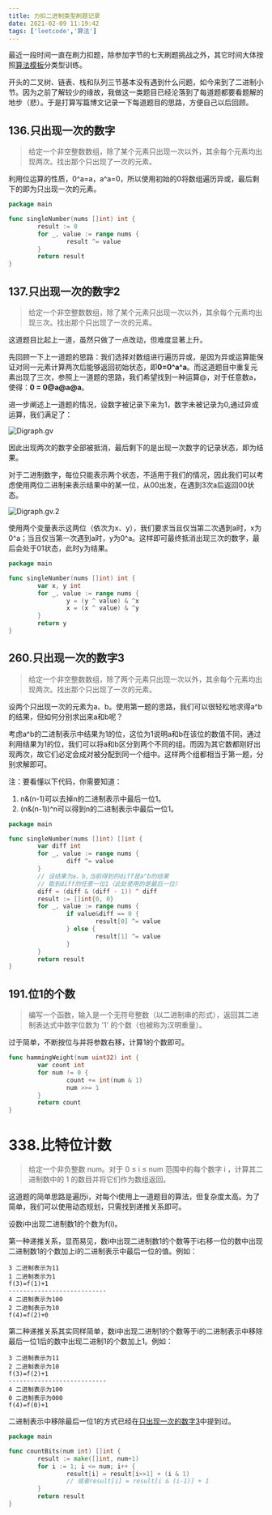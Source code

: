 ```yaml
---
title: 力扣二进制类型刷题记录
date: 2021-02-09 11:19:42
tags: ['leetcode','算法']
---
```


最近一段时间一直在刷力扣题，除参加字节的七天刷题挑战之外，其它时间大体按照[算法模板](https://greyireland.gitbook.io/algorithm-pattern/)分类型训练。

开头的二叉树、链表、栈和队列三节基本没有遇到什么问题，如今来到了二进制小节。因为之前了解较少的缘故，我做这一类题目已经沦落到了每道题都要看题解的地步（悲）。于是打算写篇博文记录一下每道题目的思路，方便自己以后回顾。

<!--more-->

## 136.只出现一次的数字

> 给定一个非空整数数组，除了某个元素只出现一次以外，其余每个元素均出现两次。找出那个只出现了一次的元素。

利用位运算的性质，0^a=a，a^a=0，所以使用初始的0将数组遍历异或，最后剩下的即为只出现一次的元素。

```go
package main

func singleNumber(nums []int) int {
        result := 0
        for _, value := range nums {
                result ^= value
        }
        return result
}
```

## 137.只出现一次的数字2

> 给定一个非空整数数组，除了某个元素只出现一次以外，其余每个元素均出现三次。找出那个只出现了一次的元素。

这道题目比起上一道，虽然只做了一点改动，但难度显著上升。

先回顾一下上一道题的思路：我们选择对数组进行遍历异或，是因为异或运算能保证对同一元素计算两次后能够返回初始状态，即**0=0^a^a**。而这道题目中重复元素出现了三次，参照上一道题的思路，我们希望找到一种运算@，对于任意数a，使得：**0 = 0@a@a@a**。

进一步阐述上一道题的情况，设数字被记录下来为1，数字未被记录为0,通过异或运算，我们满足了：

![Digraph.gv](https://rmt.dogedoge.com/fetch/allwens-work/storage/Digraph.gv.jpg)

因此出现两次的数字全部被抵消，最后剩下的是出现一次数字的记录状态，即为结果。

对于二进制数字，每位只能表示两个状态，不适用于我们的情况，因此我们可以考虑使用两位二进制来表示结果中的某一位，从00出发，在遇到3次a后返回00状态。

![Digraph.gv.2](https://rmt.dogedoge.com/fetch/allwens-work/storage/Digraph.gv.2.jpg)

使用两个变量表示这两位（依次为x、y），我们要求当且仅当第二次遇到a时，x为0^a；当且仅当第一次遇到a时，y为0^a。这样即可最终抵消出现三次的数字，最后会处于01状态，此时y为结果。

```go
package main

func singleNumber(nums []int) int {
        var x, y int
        for _, value := range nums {
                y = (y ^ value) & ^x
                x = (x ^ value) & ^y
        }
        return y
}
```

## 260.只出现一次的数字3

> 给定一个非空整数数组，除了两个元素只出现一次以外，其余每个元素均出现两次。找出那个只出现了一次的元素。

设两个只出现一次的元素为a、b。使用第一题的思路，我们可以很轻松地求得a^b的结果，但如何分别求出来a和b呢？

考虑a^b的二进制表示中结果为1的位，这位为1说明a和b在该位的数值不同，通过利用结果为1的位，我们可以将a和b区分到两个不同的组。而因为其它数都刚好出现两次，故它们必定会成对被分配到同一个组中。这样两个组都相当于第一题，分别求解即可。

注：要看懂以下代码，你需要知道：

1. n&(n-1)可以去掉n的二进制表示中最后一位1。
2. (n&(n-1))^n可以得到n的二进制表示中最后一位1。

```go
package main

func singleNumber(nums []int) []int {
        var diff int
        for _, value := range nums {
                diff ^= value
        }
        // 设结果为a、b,当前得到的diff是a^b的结果
        // 取到diff的任意一位1（此处使用的是最后一位）
        diff = (diff & (diff - 1)) ^ diff
        result := []int{0, 0}
        for _, value := range nums {
                if value&diff == 0 {
                        result[0] ^= value
                } else {
                        result[1] ^= value
                }
        }
        return result
}
```

## 191.位1的个数

>编写一个函数，输入是一个无符号整数（以二进制串的形式），返回其二进制表达式中数字位数为 '1' 的个数（也被称为汉明重量）。

过于简单，不断按位与并将参数右移，计算1的个数即可。

```go
func hammingWeight(num uint32) int {
        var count int
        for num != 0 {
                count += int(num & 1)
                num >>= 1
        }
        return count
}
```

# 338.比特位计数

> 给定一个非负整数 num。对于 0 ≤ i ≤ num 范围中的每个数字 i ，计算其二进制数中的 1 的数目并将它们作为数组返回。

这道题的简单思路是遍历i，对每个i使用上一道题目的算法，但复杂度太高。为了简单，我们可以使用动态规划，只需找到递推关系即可。

设数i中出现二进制数1的个数为f(i)。

第一种递推关系，显而易见，数i中出现二进制数1的个数等于i右移一位的数中出现二进制数1的个数加上i的二进制表示中最后一位的值。例如：

```
3 二进制表示为11
1 二进制表示为1
f(3)=f(1)+1
---------------------------
4 二进制表示为100
2 二进制表示为10
f(4)=f(2)+0
```

第二种递推关系其实同样简单，数i中出现二进制1的个数等于i的二进制表示中移除最后一位1后的数中出现二进制1的个数加上1。例如：

```
3 二进制表示为11
2 二进制表示为10
f(3)=f(2)+1
---------------------------
4 二进制表示为100
0 二进制表示为000
f(4)=f(0)+1
```

二进制表示中移除最后一位1的方式已经在<a href="#260-只出现一次的数字3">只出现一次的数字3</a>中提到过。

```go
package main

func countBits(num int) []int {
        result := make([]int, num+1)
        for i := 1; i <= num; i++ {
                result[i] = result[i>>1] + (i & 1)
                // 或者result[i] = result[i & (i-1)] + 1
        }
        return result
}
```